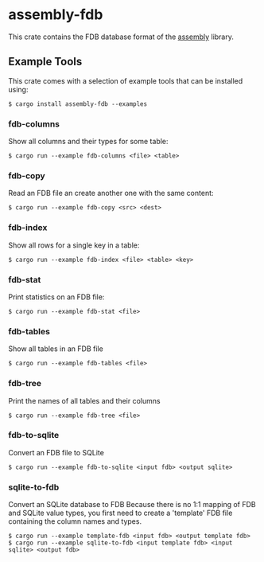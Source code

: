 # assembly-fdb

This crate contains the FDB database format of the
[assembly](https://crates.io/crates/assembly) library.

## Example Tools

This crate comes with a selection of example tools that can
be installed using:

```shell
$ cargo install assembly-fdb --examples
```

### fdb-columns

Show all columns and their types for some table:

```shell
$ cargo run --example fdb-columns <file> <table>
```

### fdb-copy

Read an FDB file an create another one with the same content:

```shell
$ cargo run --example fdb-copy <src> <dest>
```

### fdb-index

Show all rows for a single key in a table:

```shell
$ cargo run --example fdb-index <file> <table> <key>
```

### fdb-stat

Print statistics on an FDB file:

```shell
$ cargo run --example fdb-stat <file>
```

### fdb-tables

Show all tables in an FDB file

```shell
$ cargo run --example fdb-tables <file>
```

### fdb-tree

Print the names of all tables and their columns

```shell
$ cargo run --example fdb-tree <file>
```

### fdb-to-sqlite

Convert an FDB file to SQLite

```shell
$ cargo run --example fdb-to-sqlite <input fdb> <output sqlite>
```

### sqlite-to-fdb

Convert an SQLite database to FDB
Because there is no 1:1 mapping of FDB and SQLite value types, you first need to create a 'template' FDB file containing the column names and types.

```shell
$ cargo run --example template-fdb <input fdb> <output template fdb>
$ cargo run --example sqlite-to-fdb <input template fdb> <input sqlite> <output fdb>
```
